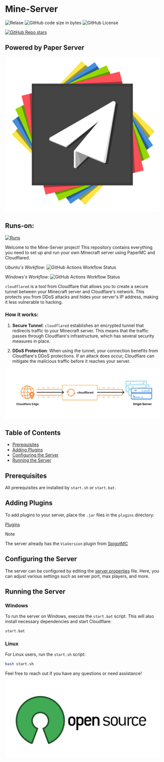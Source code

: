 
# Mine-Server
![Relase](https://img.shields.io/github/v/release/SayesCode/Mine-Server)
![GitHub code size in bytes](https://img.shields.io/github/languages/code-size/SayesCode/Mine-Server)
![GitHub License](https://img.shields.io/github/license/SayesCode/Mine-Server)

[![GitHub Repo stars](https://img.shields.io/github/stars/SayesCode/Mine-Server)](https://github.com/SayesCode/Mine-Server)

## Powered by Paper Server
<p align="center">
  <a href="https://papermc.io/downloads/paper">
    <img src="https://github.com/SayesCode/Mine-Server/blob/main/.github/assets/paper.png?raw=true" alt="PaperMC" />
  </a>
</p>

## Runs-on:
[![Runs](https://skillicons.dev/icons?i=windows,linux,docker&theme=light)](https://skillicons.dev)

Welcome to the Mine-Server project! This repository contains everything you need to set up and run your own Minecraft server using PaperMC and Cloudflared.

*Ubuntu's Workflow:* ![GitHub Actions Workflow Status](https://img.shields.io/github/actions/workflow/status/SayesCode/Mine-Server/.github%2Fworkflows%2FUbuntu.yml)

*Windows's Workflow:* ![GitHub Actions Workflow Status](https://img.shields.io/github/actions/workflow/status/SayesCode/Mine-Server/.github%2Fworkflows%2FWindows.yml)

`cloudflared` is a tool from Cloudflare that allows you to create a secure tunnel between your Minecraft server and Cloudflare's network. This protects you from DDoS attacks and hides your server's IP address, making it less vulnerable to hacking.

### How it works:

1. **Secure Tunnel**: `cloudflared` establishes an encrypted tunnel that redirects traffic to your Minecraft server. This means that the traffic passes through Cloudflare's infrastructure, which has several security measures in place.

2. **DDoS Protection**: When using the tunnel, your connection benefits from Cloudflare's DDoS protections. If an attack does occur, Cloudflare can mitigate the malicious traffic before it reaches your server.

<p align="center">
  <a href="https://github.com/Cloudflare/Cloudflared">
    <img src="https://github.com/SayesCode/Mine-Server/blob/main/.github/assets/Cloud.png?raw=true" alt="PaperMC" />
  </a>
</p>

## Table of Contents
- [Prerequisites](#prerequisites)
- [Adding Plugins](#adding-plugins)
- [Configuring the Server](#configuring-the-server)
- [Running the Server](#running-the-server)

## Prerequisites

All prerequisites are installed by `start.sh` or `start.bat`.


## Adding Plugins

To add plugins to your server, place the `.jar` files in the `plugins` directory:

[Plugins](https://github.com/SayesCode/Mine-Server/tree/main/plugins)

> [!NOTE]
> The server already has the `ViaVersion` plugin from [SpigotMC](https://www.spigotmc.org/resources/viaversion.19254/)

## Configuring the Server

The server can be configured by editing the [server.properties](https://github.com/SayesCode/Mine-Server/blob/main/server.properties) file. Here, you can adjust various settings such as server port, max players, and more.

## Running the Server

### Windows

To run the server on Windows, execute the `start.bat` script. This will also install necessary dependencies and start Cloudflare:

```bash
start.bat
```

### Linux

For Linux users, run the `start.sh` script:

```bash
bash start.sh
```

Feel free to reach out if you have any questions or need assistance!
<p align="center">
  <a href="https://github.com/TheusLab/Mine-Server">
    <img src="https://github.com/SayesCode/Mine-Server/blob/main/.github/assets/Open.png?raw=true" alt="PaperMC" />
  </a>
</p>
